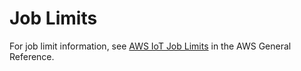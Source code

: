# Job Limits<a name="job-limits"></a>

For job limit information, see [AWS IoT Job Limits](https://docs.aws.amazon.com/general/latest/gr/aws_service_limits.html#job-limits) in the AWS General Reference\.